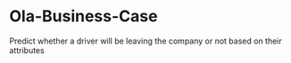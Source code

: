 # Ola-Business-Case
 Predict whether a driver will be leaving the company or not based on their attributes 
